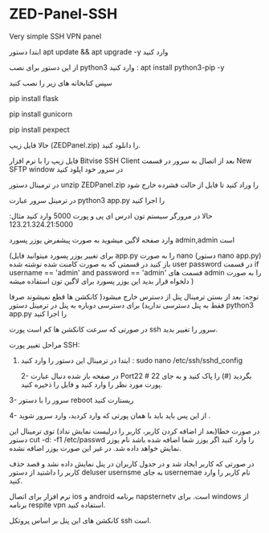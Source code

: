 # ZED-Panel-SSH
Very simple SSH VPN panel



ابتدا دستور apt update && apt upgrade -y وارد کنید 


از این دستور برای نصب python3 وارد کنید :      apt install python3-pip -y



سپس کتابخانه های زیر را نصب کنید 

pip install flask


pip install gunicorn

pip install pexpect



حالا فایل زیپ (ZEDPanel.zip) را دانلود کنید.

فایل زیپ را با نرم افزار Bitvise SSH Client  بعد از اتصال به سرور  در قسمت New SFTP window در سرور خود اپلود کنید

در ترمینال دستور unzip ZEDPanel.zip را وراد کنید تا فایل از حالت فشرده خارج شود
 
در ترمینل سرور عبارت python3 app.py  را اجرا کنید 

حالا در مرورگر سیستم تون ادرس ای پی و پورت 5000 وارد کنید مثال: 123.21.324.21:5000 

وارد صفحه لاگین میشوید به صورت پیشفرض یوزر پسورد admin,admin 
است 

(برای تغییر یوزر پسورد میتوانید فایل app.py را به صورت nano (دستور nano app.py) باز کنید در قسمتی که به صورت کامنت شده نوشته شده user password در قسمت if username == 'admin' and password == 'admin' قسمت های admin را به صورت دلخواه قرار بدید این یوزر پسورد برای لاگین تون استفاده میشه )


توجه: بعد از بستن ترمینال پنل از دسترس خارج میشود( کانکشن ها قطع نمیشوند صرفا فقط به پنل دسترسی ندارید) برای دسترسی دوباره به پنل در ترمینل دستور python3 app.py  را اجرا کنید 

در صورتی که سرعت کانکشن ها کم است پورت ssh سرور را تغییر بدید.

مراحل تغییر پورت SSH: 

1. ابتدا در ترمینال این دستور را وارد کنید : sudo nano /etc/ssh/sshd_config
 
   2- در صفحه باز شده دنبال عبارت Port22 # بگردید (#) را پاک کنید و به جای 22 پورت مورد نظر را وارد کنید و فایل را ذخیره کنید.
  
  3- سرور را با دستور reboot ریستارت کنید
   
   4- از این پس باید باید با همان پورتی که وارد کردید، وارد سرور شوید .
  
در صورت خطا(بعد از اضافه کردن کاربر، کاربر را درلیست نمایش نداد) توی ترمینال این دستور  cut -d: -f1 /etc/passwd را وارد کنید اگر یوزر شما اضافه شده باشد نام یوزر نمایش خواهد داده شد. در غیر این صورت یوزر اضافه نشده.

در صورتی که کاربر ایجاد شد و در جدول کاربران در پنل نمایش داده نشد و قصد حذف کاربر را داشتید از دستور deluser usernsme  به جای usernemae  نام کاربر را وارد کنید.

 نرم افزار برای اتصال ios و android برنامه napsternetv است. 
 برای windows از برنامه respite vpn  استفاده کنید.
 
کانکشن های این پنل بر اساس پروتکل ssh  است.
